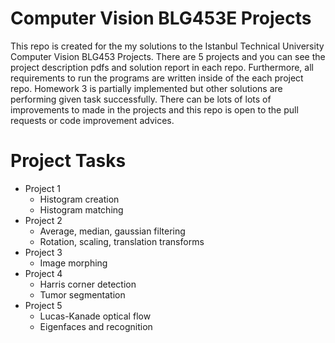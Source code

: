 # Computer Vision BLG453E Projects
This repo is created for the my solutions to the Istanbul Technical University Computer Vision BLG453 Projects. There are 5 projects and you can see the project description pdfs and solution report in each repo. Furthermore, all requirements to run the programs are written inside of the each project repo. Homework 3 is partially implemented but other solutions are performing given task successfully. There can be lots of lots of improvements to made in the projects and this repo is open to the pull requests or code improvement advices. 

# Project Tasks
- Project 1
	- Histogram creation
	- Histogram matching
- Project 2
	- Average, median, gaussian filtering
	- Rotation, scaling, translation transforms
- Project 3
	- Image morphing 
- Project 4
	- Harris corner detection
	- Tumor segmentation
- Project 5
	- Lucas-Kanade optical flow
	- Eigenfaces and recognition

  